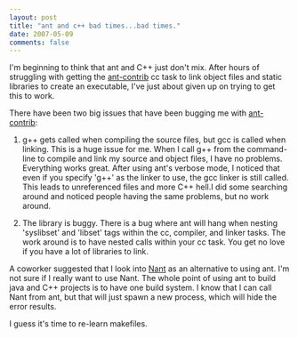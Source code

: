 ```yaml
---
layout: post
title: "ant and c++ bad times...bad times."
date: 2007-05-09
comments: false
---
```



I'm beginning to think that ant and C++ just don't mix.  After hours of struggling with getting the [ant-contrib][1]  cc task to link object files and static libraries to create an executable, I've just about given up on trying to get this to work.  

There have been two big issues that have been bugging me with [ant-contrib][2]: 

1. g++ gets called when compiling the source files, but gcc is called when linking.  This is a huge issue for me.  When I call g++ from the command-line to compile and link my source and object files, I have no problems.  Everything works great.  After using ant's verbose mode, I noticed that even if you specify 'g++' as the linker to use, the gcc linker is still called.  This leads to unreferenced files and more C++ hell.I did some searching around and noticed people having the same problems, but no work around. 
                       

2. The library is buggy.  There is a bug where ant will hang when nesting 'syslibset' and 'libset'  tags within the cc, compiler, and linker tasks.  The work around is to have nested  calls within your cc task.  You get no love if you have a lot of libraries to link.

A coworker suggested that I look into [Nant][3]  as an alternative to using ant.  I'm not sure if I really want to use Nant.  The whole point of using ant to build java and C++ projects is to have one build system.  I know that I can call Nant from ant, but that will just spawn a new process, which will hide the error results.

I guess it's time to re-learn makefiles.


  [1]: http://ant-contrib.sourceforge.net/
  [2]: http://ant-contrib.sourceforge.net/
  [3]: http://nant.sourceforge.net/
